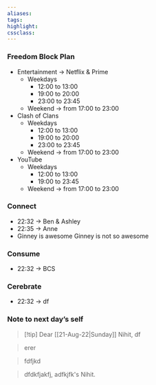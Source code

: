 ```yaml
---
aliases:  
tags:
highlight:  
cssclass:
---
```


### Freedom Block Plan
- Entertainment → Netflix & Prime
	- Weekdays 
		- 12:00 to 13:00
		- 19:00 to 20:00
		- 23:00 to 23:45
	- Weekend → from 17:00 to 23:00
- Clash of Clans
	- Weekdays 
		- 12:00 to 13:00
		- 19:00 to 20:00
		- 23:00 to 23:45
	- Weekend → from 17:00 to 23:00 
- YouTube
	- Weekdays
		- 12:00 to 13:00
		- 19:00 to 23:45
	- Weekend → from 17:00 to 23:00
### Connect
- 22:32 → Ben & Ashley
- 22:35 → Anne
- Ginney is awesome
Ginney is not so awesome

### Consume
- 22:32 → BCS

### Cerebrate
- 22:32 → df

### Note to next day’s self
> [!tip] Dear [[21-Aug-22|Sunday]] Nihit,
> df

> erer

> fdfjkd

> dfdkfjakfj,
> adfkjfk's Nihit.